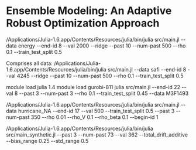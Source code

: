 # Ensemble Modeling: An Adaptive Robust Optimization Approach

/Applications/Julia-1.6.app/Contents/Resources/julia/bin/julia src/main.jl --data energy --end-id 8 --val 2000 --ridge --past 10 --num-past 500 --rho 0.1 --train_test_split 0.5

Comprises all data:
/Applications/Julia-1.6.app/Contents/Resources/julia/bin/julia src/main.jl --data safi --end-id 8 --val 4245 --ridge --past 10 --num-past 500 --rho 0.1 --train_test_split 0.5

module load julia 1.4
module load gurobi-811
julia src/main.jl --end-id 22 --val 8 --past 3 --num-past 3 --rho 0.1 --train_test_split 0.45 --data M3F1493



/Applications/Julia-1.6.app/Contents/Resources/julia/bin/julia src/main.jl --data hurricane_NA  --end-id 17  --val 500 --train_test_split 0.5 --past 3 --num-past 350 --rho 0.01 --rho_V 0.1 --rho_beta 0.1 --begin-id 1

/Applications/Julia-1.6.app/Contents/Resources/julia/bin/julia src/main_synthetic.jl --past 3 --num-past 73 --val 362 --total_drift_additive --bias_range 0.25 --std_range 0.5
